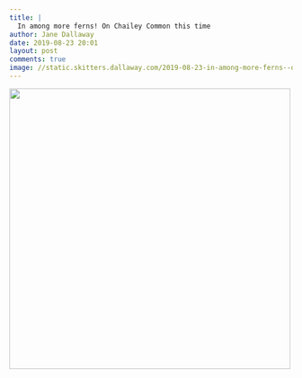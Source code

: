 ```yaml
---
title: |
  In among more ferns! On Chailey Common this time
author: Jane Dallaway
date: 2019-08-23 20:01
layout: post
comments: true
image: //static.skitters.dallaway.com/2019-08-23-in-among-more-ferns--on-chailey-common-this-time-thumb-1-IMG-9741.JPG
---
```


<div>
        <a href="//static.skitters.dallaway.com/2019-08-23-in-among-more-ferns--on-chailey-common-this-time-fullsize-1-IMG-9741.JPG">
          <img src="//static.skitters.dallaway.com/2019-08-23-in-among-more-ferns--on-chailey-common-this-time-thumb-1-IMG-9741.JPG" width="500" height="500"/>
        </a>
      </div>


  
      